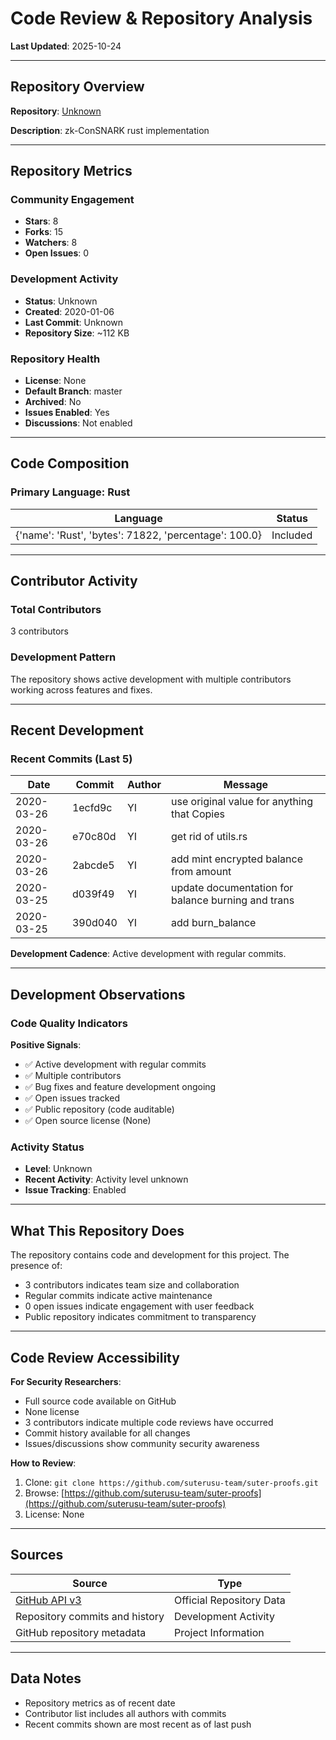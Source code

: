 # Code Review & Repository Analysis

**Last Updated**: 2025-10-24

---

## Repository Overview

**Repository**: [Unknown](https://github.com/suterusu-team/suter-proofs)

**Description**: zk-ConSNARK rust implementation

---

## Repository Metrics

### Community Engagement
- **Stars**: 8
- **Forks**: 15
- **Watchers**: 8
- **Open Issues**: 0

### Development Activity
- **Status**: Unknown
- **Created**: 2020-01-06
- **Last Commit**: Unknown
- **Repository Size**: ~112 KB

### Repository Health
- **License**: None
- **Default Branch**: master
- **Archived**: No
- **Issues Enabled**: Yes
- **Discussions**: Not enabled

---

## Code Composition

### Primary Language: Rust

| Language | Status |
|----------|--------|
| {'name': 'Rust', 'bytes': 71822, 'percentage': 100.0} | Included |

---

## Contributor Activity

### Total Contributors
3 contributors

### Development Pattern
The repository shows active development with multiple contributors working across features and fixes.

---

## Recent Development

### Recent Commits (Last 5)

| Date | Commit | Author | Message |
|------|--------|--------|---------|
| 2020-03-26 | 1ecfd9c | YI | use original value for anything that Copies |
| 2020-03-26 | e70c80d | YI | get rid of utils.rs |
| 2020-03-26 | 2abcde5 | YI | add mint encrypted balance from amount |
| 2020-03-25 | d039f49 | YI | update documentation for balance burning and trans |
| 2020-03-25 | 390d040 | YI | add burn_balance |


**Development Cadence**: Active development with regular commits.

---

## Development Observations

### Code Quality Indicators

**Positive Signals**:
- ✅ Active development with regular commits
- ✅ Multiple contributors
- ✅ Bug fixes and feature development ongoing
- ✅ Open issues tracked
- ✅ Public repository (code auditable)
- ✅ Open source license (None)

### Activity Status
- **Level**: Unknown
- **Recent Activity**: Activity level unknown
- **Issue Tracking**: Enabled

---

## What This Repository Does

The repository contains code and development for this project. The presence of:
- 3 contributors indicates team size and collaboration
- Regular commits indicate active maintenance
- 0 open issues indicate engagement with user feedback
- Public repository indicates commitment to transparency

---

## Code Review Accessibility

**For Security Researchers**:
- Full source code available on GitHub
- None license
- 3 contributors indicate multiple code reviews have occurred
- Commit history available for all changes
- Issues/discussions show community security awareness

**How to Review**:
1. Clone: `git clone https://github.com/suterusu-team/suter-proofs.git`
2. Browse: [https://github.com/suterusu-team/suter-proofs](https://github.com/suterusu-team/suter-proofs)
3. License: None

---

## Sources

| Source | Type |
|--------|------|
| [GitHub API v3](https://github.com/suterusu-team/suter-proofs) | Official Repository Data |
| Repository commits and history | Development Activity |
| GitHub repository metadata | Project Information |

---

## Data Notes

- Repository metrics as of recent date
- Contributor list includes all authors with commits
- Recent commits shown are most recent as of last push
